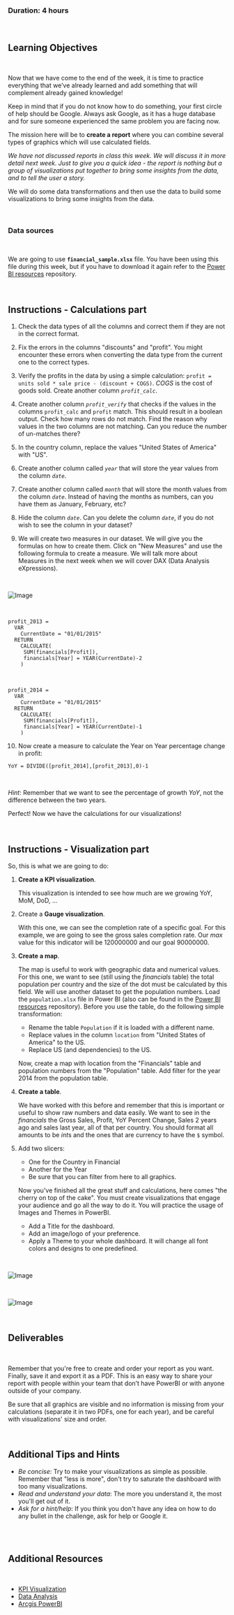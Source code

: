 <!-- # Mini Project -->

### Duration: 4 hours

<br>

## Learning Objectives

<br>

Now that we have come to the end of the week, it is time to practice everything that we’ve already learned and add something that will complement already gained knowledge!

Keep in mind that if you do not know how to do something, your first circle of help should be Google. Always ask Google, as it has a huge database and for sure someone experienced the same problem you are facing now.

The mission here will be to **create a report** where you can combine several types of graphics which will use calculated fields.

_We have not discussed reports in class this week. We will discuss it in more detail next week. Just to give you a quick idea - the report is nothing but a group of visualizations put together to bring some insights from the data, and to tell the user a story._

We will do some data transformations and then use the data to build some visualizations to bring some insights from the data.

<br>

### Data sources

<br>

We are going to use **`financial_sample.xlsx`** file. You have been using this file during this week, but if you have to download it again refer to the [Power BI resources](https://github.com/ironhack-edu/power-bi-resources) repository.

<br>

## Instructions - Calculations part

1. Check the data types of all the columns and correct them if they are not in the correct format.

2. Fix the errors in the columns "discounts" and "profit". You might encounter these errors when converting the data type from the current one to the correct types.

3. Verify the profits in the data by using a simple calculation: `profit = units sold * sale price - (discount + COGS)`. _COGS_ is the cost of goods sold. Create another column _`profit_calc`_.

4. Create another column _`profit_verify`_ that checks if the values in the columns `profit_calc` and `profit` match. This should result in a boolean output. Check how many rows do not match. Find the reason why values in the two columns are not matching. Can you reduce the number of un-matches there?

5. In the country column, replace the values "United States of America" with "US".

6. Create another column called _`year`_ that will store the year values from the column _`date`_.

7. Create another column called _`month`_ that will store the month values from the column _`date`_. Instead of having the months as numbers, can you have them as January, February, etc?

8. Hide the column _`date`_. Can you delete the column _`date`_, if you do not wish to see the column in your dataset?

9. We will create two measures in our dataset. We will give you the formulas on how to create them. Click on "New Measures" and use the following formula to create a measure. We will talk more about Measures in the next week when we will cover DAX (Data Analysis eXpressions).

<br>

![Image](https://education-team-2020.s3.eu-west-1.amazonaws.com/power-bi/week-1/mini_project/new_measures.png)

<br>

```
profit_2013 =
  VAR
    CurrentDate = "01/01/2015"
  RETURN
    CALCULATE(
     SUM(financials[Profit]),
     financials[Year] = YEAR(CurrentDate)-2
    )
```

<br>

```
profit_2014 =
  VAR
    CurrentDate = "01/01/2015"
  RETURN
    CALCULATE(
     SUM(financials[Profit]),
     financials[Year] = YEAR(CurrentDate)-1
    )
```

10. Now create a measure to calculate the Year on Year percentage change in profit:

```
YoY = DIVIDE([profit_2014],[profit_2013],0)-1
```

<br>

_Hint_: Remember that we want to see the percentage of growth _YoY_, not the difference between the two years.

Perfect! Now we have the calculations for our visualizations!

<br>

## Instructions - Visualization part

So, this is what we are going to do:

1. **Create a KPI visualization**.

   This visualization is intended to see how much are we growing YoY, MoM, DoD, ...

2. Create a **Gauge visualization**.

   With this one, we can see the completion rate of a specific goal. For this example, we are going to see the gross sales completion rate. Our _max_ value for this indicator will be 120000000 and our goal 90000000.

3. **Create a map**.

   The map is useful to work with geographic data and numerical values. For this one, we want to see (still using the _financials_ table) the total population per country and the size of the dot must be calculated by this field. We will use another dataset to get the population numbers. Load the `population.xlsx` file in Power BI (also can be found in the [Power BI resources](https://github.com/ironhack-edu/power-bi-resources) repository). Before you use the table, do the following simple transformation:

   - Rename the table `Population` if it is loaded with a different name.
   - Replace values in the column `location` from "United States of America" to the US.
   - Replace US (and dependencies) to the US.

   Now, create a map with location from the "Financials" table and population numbers from the "Population" table. Add filter for the year 2014 from the population table.

4. **Create a table**.

   We have worked with this before and remember that this is important or useful to show raw numbers and data easily. We want to see in the _financials_ the Gross Sales, Profit, YoY Percent Change, Sales 2 years ago and sales last year, all of that per country. You should format all amounts to be *int*s and the ones that are currency to have the `$` symbol.

5. Add two slicers:

   - One for the Country in Financial
   - Another for the Year
   - Be sure that you can filter from here to all graphics.

   Now you've finished all the great stuff and calculations, here comes "the cherry on top of the cake". You must create visualizations that engage your audience and go all the way to do it. You will practice the usage of Images and Themes in PowerBI.

   - Add a Title for the dashboard.
   - Add an image/logo of your preference.
   - Apply a Theme to your whole dashboard. It will change all font colors and designs to one predefined.

<br>

![Image](https://education-team-2020.s3.eu-west-1.amazonaws.com/power-bi/week-1/mini_project/insert_image.png)

<br>

![Image](https://education-team-2020.s3.eu-west-1.amazonaws.com/power-bi/week-1/mini_project/themes.png)

<br>

## Deliverables

<br>

Remember that you're free to create and order your report as you want. Finally, save it and export it as a PDF. This is an easy way to share your report with people within your team that don’t have PowerBI or with anyone outside of your company.

Be sure that all graphics are visible and no information is missing from your calculations (separate it in two PDFs, one for each year), and be careful with visualizations' size and order.

<br>

## Additional Tips and Hints

- _Be concise_: Try to make your visualizations as simple as possible. Remember that "less is more", don't try to saturate the dashboard with too many visualizations.
- _Read and understand your data_: The more you understand it, the most you'll get out of it.
- _Ask for a hint/help_: If you think you don't have any idea on how to do any bullet in the challenge, ask for help or Google it.

<br><br>

## Additional Resources

<br>

- [KPI Visualization](https://docs.microsoft.com/en-us/power-bi/visuals/power-bi-visualization-kpi)
- [Data Analysis](https://managementhelp.org/businessresearch/analysis.htm)
- [Arcgis PowerBI](https://doc.arcgis.com/en/power-bi/get-started/about-maps-for-power-bi.htm)

